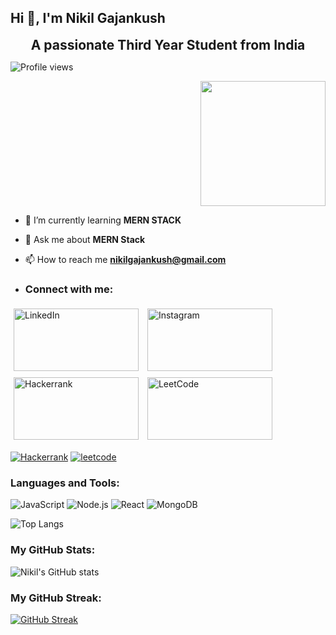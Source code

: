 ## Hi 👋, I'm Nikil Gajankush

<p align="center">
  <strong><span style="font-size: 1.5em;">A passionate Third Year Student from India</span></strong>
</p>

![Profile views](https://komarev.com/ghpvc/?username=Nikil-20&label=Profile%20views&color=0e75b6&style=flat)
<p align="right">
<img src="https://camo.githubusercontent.com/11b465c9bb8522483e3d1ae566d5dd3b16e12282f8f60e589c7b20848cf6581b/68747470733a2f2f63646e2e6472696262626c652e636f6d2f75736572732f313730383935302f73637265656e73686f74732f343138383837372f646576656c6f7065725f6d65642e676966" width="200" height="200"> </p>




- 🌱 I’m currently learning **MERN STACK**

- 💬 Ask me about **MERN Stack**

- 📫 How to reach me **nikilgajankush@gmail.com**

- ### Connect with me:

<!-- LinkedIn Badge -->
<a href="https://in.linkedin.com/in/nikilgajankush" style="display: inline-block; margin: 5px;">
  <img src="https://img.shields.io/badge/-LinkedIn?style=for-the-badge&logo=linkedin&logoColor=blue&labelColor=white&color=white" width="200" height="100" alt="LinkedIn">
</a>

<!-- Instagram Badge -->
<a href="https://www.instagram.com/nick_______003/" style="display: inline-block; margin: 5px;">
  <img src="https://img.shields.io/badge/-Instagram?style=for-the-badge&logo=Instagram&logoColor=red&labelColor=white&color=white" width="200" height="100" alt="Instagram">
</a>

<!-- Hackerrank Badge -->
<a href="https://www.hackerrank.com/profile/nikilgajankush29" style="display: inline-block; margin: 5px;">
  <img src="https://img.shields.io/badge/-Hackerrank?style=for-the-badge&logo=Hackerrank&logoColor=white" width="200" height="100" alt="Hackerrank">
</a>

<!-- LeetCode Badge -->
<a href="https://leetcode.com/u/i4NZct7nxk/" style="display: inline-block; margin: 5px;">
  <img src="https://img.shields.io/badge/leetcode-%23E4405F.svg?&style=for-the-badge&logo=Hackerrank&logoColor=white" width="200" height="100" alt="LeetCode">
</a>





[![Hackerrank](https://img.shields.io/badge/Hackerrank-%23E4405F.svg?&style=for-the-badge&logo=Hackerrank&logoColor=white)](https://www.hackerrank.com/profile/nikilgajankush29)
[![leetcode](https://img.shields.io/badge/leetcode-%23E4405F.svg?&style=for-the-badge&logo=Hackerrank&logoColor=white)](https://leetcode.com/u/i4NZct7nxk/)




### Languages and Tools:

![JavaScript](https://img.shields.io/badge/JavaScript-%23323330.svg?style=for-the-badge&logo=javascript&logoColor=%23F7DF1E)
![Node.js](https://img.shields.io/badge/Node.js-%2343853D.svg?style=for-the-badge&logo=node-dot-js&logoColor=white)
![React](https://img.shields.io/badge/React-%2320232a.svg?style=for-the-badge&logo=react&logoColor=%2361DAFB)
![MongoDB](https://img.shields.io/badge/MongoDB-%234ea94b.svg?style=for-the-badge&logo=mongodb&logoColor=white)



![Top Langs](https://github-readme-stats.vercel.app/api/top-langs/?username=Nikil-20&layout=compact&theme=white)


### My GitHub Stats:

![Nikil's GitHub stats](https://github-readme-stats.vercel.app/api?username=Nikil-20&show_icons=true&theme=white
)
### My GitHub Streak:
[![GitHub Streak](https://github-readme-streak-stats.herokuapp.com/?user=Nikil-20&theme=white&date_format=M%20j%5B%2C%20Y%5D)](https://git.io/streak-stats)


